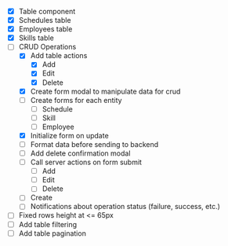 - [x] Table component
- [x] Schedules table
- [x] Employees table
- [x] Skills table
- [ ] CRUD Operations
  - [x] Add table actions
    - [x] Add
    - [x] Edit
    - [x] Delete
  - [x] Create form modal to manipulate data for crud
  - [ ] Create forms for each entity
    - [ ] Schedule
    - [ ] Skill
    - [ ] Employee
  - [x] Initialize form on update
  - [ ] Format data before sending to backend
  - [ ] Add delete confirmation modal
  - [ ] Call server actions on form submit
    - [ ] Add
    - [ ] Edit
    - [ ] Delete
  - [ ] Create
  - [ ] Notifications about operation status (failure, success, etc.)
- [ ] Fixed rows height at <= 65px
- [ ] Add table filtering
- [ ] Add table pagination